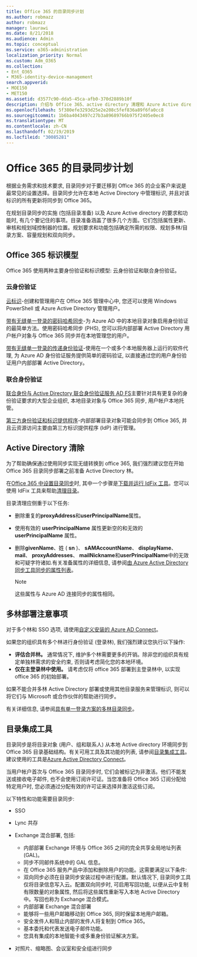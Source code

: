 ```yaml
---
title: Office 365 的目录同步计划
ms.author: robmazz
author: robmazz
manager: laurawi
ms.date: 8/21/2018
ms.audience: Admin
ms.topic: conceptual
ms.service: o365-administration
localization_priority: Normal
ms.custom: Adm_O365
ms.collection:
- Ent_O365
- M365-identity-device-management
search.appverid:
- MOE150
- MET150
ms.assetid: d3577c90-dda5-45ca-afb0-370d2889b10f
description: 介绍与 Office 365、active directory 清理和 Azure Active directory Connect 工具的目录同步。
ms.openlocfilehash: 5f380efe3293d25e2e208c5fef836a89f6fa0cc8
ms.sourcegitcommit: 1b6ba4043497c27b3a89689766b975f2405e0ec8
ms.translationtype: MT
ms.contentlocale: zh-CN
ms.lasthandoff: 02/19/2019
ms.locfileid: "30085281"
---
```

# <a name="plan-for-directory-synchronization-for-office-365"></a>Office 365 的目录同步计划
根据业务需求和技术要求, 目录同步对于要迁移到 Office 365 的企业客户来说是最常见的设置选择。目录同步允许在本地 Active Directory 中管理标识, 并且对该标识的所有更新将同步到 Office 365。
  
在规划目录同步的实施 (包括目录准备) 以及 Azure Active directory 的要求和功能时, 有几个要记住的事项。目录准备涵盖了很多几个方面。它们包括属性更新、审核和规划域控制器的位置。规划要求和功能包括确定所需的权限、规划多林/目录方案、容量规划和双向同步。
  
## <a name="office-365-identity-models"></a>Office 365 标识模型
Office 365 使用两种主要身份验证和标识模型: 云身份验证和联合身份验证。
  
### <a name="cloud-authentication"></a>云身份验证
[云标识](about-office-365-identity.md)-创建和管理用户在 Office 365 管理中心中, 您还可以使用 Windows PowerShell 或 Azure Active Directory 管理用户。 
  
[带有无缝单一登录的密码哈希同步](about-office-365-identity.md)-为 Azure AD 中的本地目录对象启用身份验证的最简单方法。使用密码哈希同步 (PHS), 您可以将内部部署 Active Directory 用户帐户对象与 Office 365 同步并在本地管理您的用户。 
  
[带有无缝单一登录的传递身份验证](about-office-365-identity.md)-使用在一个或多个本地服务器上运行的软件代理, 为 Azure AD 身份验证服务提供简单的密码验证, 以直接通过您的用户身份验证用户内部部署 Active Directory。 
  
### <a name="federated-authentication"></a>联合身份验证
[联合身份与 Active Directory 联合身份验证服务 AD FS](about-office-365-identity.md)主要针对具有更复杂的身份验证要求的大型企业组织, 本地目录对象与 Office 365 同步, 用户帐户本地托管。 
  
[第三方身份验证和标识提供程序](about-office-365-identity.md)-内部部署目录对象可能会同步到 Office 365, 并且云资源访问主要由第三方标识提供程序 (IdP) 进行管理。 
  
## <a name="active-directory-cleanup"></a>Active Directory 清除
为了帮助确保通过使用同步实现无缝转换到 office 365, 我们强烈建议您在开始 Office 365 目录同步部署之前准备 Active Directory 林。
  
在[Office 365 中设置目录同步](set-up-directory-synchronization.md)时, 其中一个步骤是[下载并运行 IdFix 工具](install-and-run-idfix.md)。您可以使用 IdFix 工具来帮助[清理目录](prepare-directory-attributes-for-synch-with-idfix.md)。
  
目录清理应侧重于以下任务:

- 删除重复的**proxyAddress**和**userPrincipalName**属性。
- 使用有效的 **userPrincipalName** 属性更新空的和无效的 **userPrincipalName** 属性。
- 删除**givenName**、姓 ( **sn** )、 **sAMAccountName**、 **displayName**、 **mail**、 **proxyAddresses**、 **mailNickname**和**userPrincipalName**中的无效和可疑字符诸如.有关准备属性的详细信息, 请参阅[由 Azure Active Directory 同步工具同步的属性列表](https://go.microsoft.com/fwlink/p/?LinkId=396719)。
    
    > [!NOTE]
    > 这些属性与 Azure AD 连接同步的属性相同。 
  
## <a name="multiforest-deployment-considerations"></a>多林部署注意事项
对于多个林和 SSO 选项, 请使用[自定义安装的 Azure AD Connect](https://go.microsoft.com/fwlink/p/?LinkId=698430)。
  
如果您的组织具有多个林进行身份验证 (登录林), 我们强烈建议您执行以下操作:
  
- **评估合并林。** 通常情况下, 维护多个林需要更多的开销。除非您的组织具有规定单独林需求的安全约束, 否则请考虑简化您的本地环境。
- **仅在主登录林中使用。** 请考虑仅将 office 365 部署到主登录林中, 以实现 office 365 的初始部署。 
    
如果不能合并多林 Active Directory 部署或使用其他目录服务来管理标识, 则可以将它们与 Microsoft 或合作伙伴的帮助进行同步。
  
有关详细信息, 请参阅[具有单一登录方案的多林目录同步](https://go.microsoft.com/fwlink/p/?LinkId=525321)。
  
## <a name="directory-integration-tools"></a>目录集成工具
目录同步是将目录对象 (用户、组和联系人) 从本地 Active directory 环境同步到 Office 365 目录基础结构。有关可用工具及其功能的列表, 请参阅[目录集成工具](https://go.microsoft.com/fwlink/p/?LinkID=510956)。建议使用的工具是[Azure Active Directory Connect](https://go.microsoft.com/fwlink/?LinkId=525323)。
  
当用户帐户首次与 Office 365 目录同步时, 它们会被标记为非激活。他们不能发送或接收电子邮件, 也不会使用订阅许可证。当您准备将 Office 365 订阅分配给特定用户时, 您必须通过分配有效的许可证来选择并激活这些订阅。
  
以下特性和功能需要目录同步:
  
- SSO
    
- Lync 共存
    
- Exchange 混合部署, 包括:
    
  - 内部部署 Exchange 环境与 Office 365 之间的完全共享全局地址列表 (GAL)。
  - 同步不同邮件系统中的 GAL 信息。
  - 在 Office 365 服务产品中添加和删除用户的功能。这需要满足以下条件:
  - 双向同步必须在目录同步安装过程中进行配置。默认情况下, 目录同步工具仅将目录信息写入云。配置双向同步时, 可启用写回功能, 以便从云中复制有限数量的对象属性, 然后将这些属性重新写入本地 Active Directory 中。写回也称为 Exchange 混合模式。 
  - 内部部署 Exchange 混合部署
  - 能够将一些用户邮箱移动到 Office 365, 同时保留本地用户邮箱。
  - 安全发件人和阻止内部的发件人将复制到 Office 365。
  - 基本委托和代表发送电子邮件功能。
  - 您具有集成的本地智能卡或多重身份验证解决方案。
    
- 对照片、缩略图、会议室和安全组进行同步